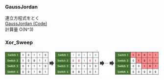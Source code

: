 ### GaussJordan
連立方程式をとく  
[GaussJordan (Code)](./GaussJordan.cpp)  
計算量 O(N^3)  

### Xor_Sweep
![](./img/Xor_Sweep.png)
